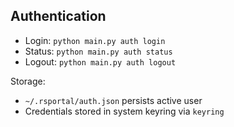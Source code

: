 ## Authentication

- Login: `python main.py auth login`
- Status: `python main.py auth status`
- Logout: `python main.py auth logout`

Storage:
- `~/.rsportal/auth.json` persists active user
- Credentials stored in system keyring via `keyring`
